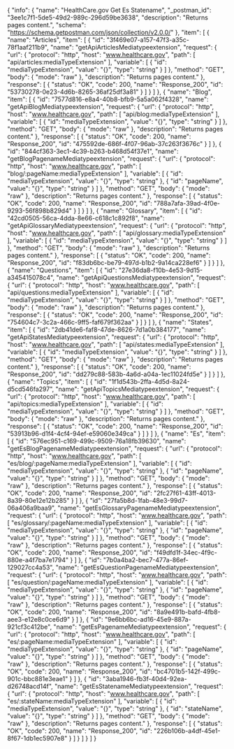 {
  "info": {
    "name": "HealthCare.gov Get Es Statename",
    "_postman_id": "3ee1c7f1-5de5-49d2-989c-296d59be3638",
    "description": "Returns pages content.",
    "schema": "https://schema.getpostman.com/json/collection/v2.0.0/"
  },
  "item": [
    {
      "name": "Articles",
      "item": [
        {
          "id": "3f469e07-a157-47f3-a35c-78f1aaf211b9",
          "name": "getApiArticlesMediatypeextension",
          "request": {
            "url": {
              "protocol": "http",
              "host": "www.healthcare.gov",
              "path": [
                "api/articles:mediaTypeExtension"
              ],
              "variable": [
                {
                  "id": "mediaTypeExtension",
                  "value": "{}",
                  "type": "string"
                }
              ]
            },
            "method": "GET",
            "body": {
              "mode": "raw"
            },
            "description": "Returns pages content."
          },
          "response": [
            {
              "status": "OK",
              "code": 200,
              "name": "Response_200",
              "id": "53730278-0e23-4d6b-8265-36af25df3a81"
            }
          ]
        }
      ]
    },
    {
      "name": "Blog",
      "item": [
        {
          "id": "7577d816-e8a4-40b8-bfb9-5a5a062f4328",
          "name": "getApiBlogMediatypeextension",
          "request": {
            "url": {
              "protocol": "http",
              "host": "www.healthcare.gov",
              "path": [
                "api/blog:mediaTypeExtension"
              ],
              "variable": [
                {
                  "id": "mediaTypeExtension",
                  "value": "{}",
                  "type": "string"
                }
              ]
            },
            "method": "GET",
            "body": {
              "mode": "raw"
            },
            "description": "Returns pages content."
          },
          "response": [
            {
              "status": "OK",
              "code": 200,
              "name": "Response_200",
              "id": "475592de-686f-4f07-96ab-37c263f3676c"
            }
          ]
        },
        {
          "id": "844cf363-3ec1-4c39-b263-b468d54f37e1",
          "name": "getBlogPagenameMediatypeextension",
          "request": {
            "url": {
              "protocol": "http",
              "host": "www.healthcare.gov",
              "path": [
                "blog/:pageName:mediaTypeExtension"
              ],
              "variable": [
                {
                  "id": "mediaTypeExtension",
                  "value": "{}",
                  "type": "string"
                },
                {
                  "id": "pageName",
                  "value": "{}",
                  "type": "string"
                }
              ]
            },
            "method": "GET",
            "body": {
              "mode": "raw"
            },
            "description": "Returns pages content."
          },
          "response": [
            {
              "status": "OK",
              "code": 200,
              "name": "Response_200",
              "id": "788a7afa-39ad-4f0e-9293-56f898b829d4"
            }
          ]
        }
      ]
    },
    {
      "name": "Glossary",
      "item": [
        {
          "id": "42cd0505-56ca-4dda-8e66-c618c1c892f8",
          "name": "getApiGlossaryMediatypeextension",
          "request": {
            "url": {
              "protocol": "http",
              "host": "www.healthcare.gov",
              "path": [
                "api/glossary:mediaTypeExtension"
              ],
              "variable": [
                {
                  "id": "mediaTypeExtension",
                  "value": "{}",
                  "type": "string"
                }
              ]
            },
            "method": "GET",
            "body": {
              "mode": "raw"
            },
            "description": "Returns pages content."
          },
          "response": [
            {
              "status": "OK",
              "code": 200,
              "name": "Response_200",
              "id": "f83db6bc-be79-497d-b1b2-9a14ca228ef6"
            }
          ]
        }
      ]
    },
    {
      "name": "Questions",
      "item": [
        {
          "id": "27e36da8-f10b-4e53-9d15-a345415078c4",
          "name": "getApiQuestionsMediatypeextension",
          "request": {
            "url": {
              "protocol": "http",
              "host": "www.healthcare.gov",
              "path": [
                "api/questions:mediaTypeExtension"
              ],
              "variable": [
                {
                  "id": "mediaTypeExtension",
                  "value": "{}",
                  "type": "string"
                }
              ]
            },
            "method": "GET",
            "body": {
              "mode": "raw"
            },
            "description": "Returns pages content."
          },
          "response": [
            {
              "status": "OK",
              "code": 200,
              "name": "Response_200",
              "id": "754604c7-3c2a-466c-9ff5-faf679f362aa"
            }
          ]
        }
      ]
    },
    {
      "name": "States",
      "item": [
        {
          "id": "2db41de6-faf8-47de-8626-7d1a0b384177",
          "name": "getApiStatesMediatypeextension",
          "request": {
            "url": {
              "protocol": "http",
              "host": "www.healthcare.gov",
              "path": [
                "api/states:mediaTypeExtension"
              ],
              "variable": [
                {
                  "id": "mediaTypeExtension",
                  "value": "{}",
                  "type": "string"
                }
              ]
            },
            "method": "GET",
            "body": {
              "mode": "raw"
            },
            "description": "Returns pages content."
          },
          "response": [
            {
              "status": "OK",
              "code": 200,
              "name": "Response_200",
              "id": "dd279c88-583b-4a6d-a04a-1ec11024fd5e"
            }
          ]
        }
      ]
    },
    {
      "name": "Topics",
      "item": [
        {
          "id": "1f1d543b-2ffa-4d5d-8a24-d5cd546fa297",
          "name": "getApiTopicsMediatypeextension",
          "request": {
            "url": {
              "protocol": "http",
              "host": "www.healthcare.gov",
              "path": [
                "api/topics:mediaTypeExtension"
              ],
              "variable": [
                {
                  "id": "mediaTypeExtension",
                  "value": "{}",
                  "type": "string"
                }
              ]
            },
            "method": "GET",
            "body": {
              "mode": "raw"
            },
            "description": "Returns pages content."
          },
          "response": [
            {
              "status": "OK",
              "code": 200,
              "name": "Response_200",
              "id": "53913b96-d1f4-4cf4-94ef-e59060e349ca"
            }
          ]
        }
      ]
    },
    {
      "name": "Es",
      "item": [
        {
          "id": "576ec951-c169-499c-9509-76a18fb39630",
          "name": "getEsBlogPagenameMediatypeextension",
          "request": {
            "url": {
              "protocol": "http",
              "host": "www.healthcare.gov",
              "path": [
                "es/blog/:pageName:mediaTypeExtension"
              ],
              "variable": [
                {
                  "id": "mediaTypeExtension",
                  "value": "{}",
                  "type": "string"
                },
                {
                  "id": "pageName",
                  "value": "{}",
                  "type": "string"
                }
              ]
            },
            "method": "GET",
            "body": {
              "mode": "raw"
            },
            "description": "Returns pages content."
          },
          "response": [
            {
              "status": "OK",
              "code": 200,
              "name": "Response_200",
              "id": "2fc27f61-43ff-4013-8a39-80e12e12b285"
            }
          ]
        },
        {
          "id": "27fa5b8d-1fab-48e3-99d7-06a406a9baa9",
          "name": "getEsGlossaryPagenameMediatypeextension",
          "request": {
            "url": {
              "protocol": "http",
              "host": "www.healthcare.gov",
              "path": [
                "es/glossary/:pageName:mediaTypeExtension"
              ],
              "variable": [
                {
                  "id": "mediaTypeExtension",
                  "value": "{}",
                  "type": "string"
                },
                {
                  "id": "pageName",
                  "value": "{}",
                  "type": "string"
                }
              ]
            },
            "method": "GET",
            "body": {
              "mode": "raw"
            },
            "description": "Returns pages content."
          },
          "response": [
            {
              "status": "OK",
              "code": 200,
              "name": "Response_200",
              "id": "f49dfd1f-34ec-4f9c-880e-a4f7ba7e1794"
            }
          ]
        },
        {
          "id": "7b0a4ba2-bec7-477a-86ef-129027cc4a53",
          "name": "getEsQuestionPagenameMediatypeextension",
          "request": {
            "url": {
              "protocol": "http",
              "host": "www.healthcare.gov",
              "path": [
                "es/question/:pageName:mediaTypeExtension"
              ],
              "variable": [
                {
                  "id": "mediaTypeExtension",
                  "value": "{}",
                  "type": "string"
                },
                {
                  "id": "pageName",
                  "value": "{}",
                  "type": "string"
                }
              ]
            },
            "method": "GET",
            "body": {
              "mode": "raw"
            },
            "description": "Returns pages content."
          },
          "response": [
            {
              "status": "OK",
              "code": 200,
              "name": "Response_200",
              "id": "8a9e491b-bafd-4fb8-aee3-e12e8c0ce6d9"
            }
          ]
        },
        {
          "id": "9e6bb6bc-ad16-45e9-887a-921cf3c412be",
          "name": "getEsPagenameMediatypeextension",
          "request": {
            "url": {
              "protocol": "http",
              "host": "www.healthcare.gov",
              "path": [
                "es/:pageName:mediaTypeExtension"
              ],
              "variable": [
                {
                  "id": "mediaTypeExtension",
                  "value": "{}",
                  "type": "string"
                },
                {
                  "id": "pageName",
                  "value": "{}",
                  "type": "string"
                }
              ]
            },
            "method": "GET",
            "body": {
              "mode": "raw"
            },
            "description": "Returns pages content."
          },
          "response": [
            {
              "status": "OK",
              "code": 200,
              "name": "Response_200",
              "id": "bc4701b5-142f-499c-901c-bbc881e3eae1"
            }
          ]
        },
        {
          "id": "3aba1946-fb3f-40d4-92ea-d26748acd14f",
          "name": "getEsStatenameMediatypeextension",
          "request": {
            "url": {
              "protocol": "http",
              "host": "www.healthcare.gov",
              "path": [
                "es/:stateName:mediaTypeExtension"
              ],
              "variable": [
                {
                  "id": "mediaTypeExtension",
                  "value": "{}",
                  "type": "string"
                },
                {
                  "id": "stateName",
                  "value": "{}",
                  "type": "string"
                }
              ]
            },
            "method": "GET",
            "body": {
              "mode": "raw"
            },
            "description": "Returns pages content."
          },
          "response": [
            {
              "status": "OK",
              "code": 200,
              "name": "Response_200",
              "id": "226b106b-a4df-45e1-8f67-1db1ec5907e8"
            }
          ]
        }
      ]
    }
  ]
}